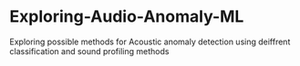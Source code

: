 # Exploring-Audio-Anomaly-ML
 Exploring possible methods for Acoustic anomaly detection using deiffrent classification and sound profiling methods
